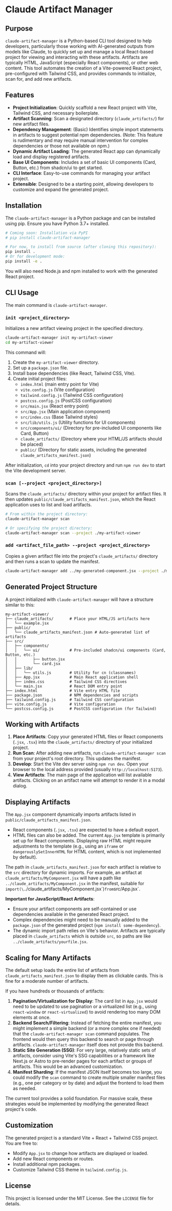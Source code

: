 # Claude Artifact Manager

## Purpose

`claude-artifact-manager` is a Python-based CLI tool designed to help developers, particularly those working with AI-generated outputs from models like Claude, to quickly set up and manage a local React-based project for viewing and interacting with these artifacts. Artifacts are typically HTML, JavaScript (especially React components), or other web content. This tool automates the creation of a Vite-powered React project, pre-configured with Tailwind CSS, and provides commands to initialize, scan for, and add new artifacts.

## Features

*   **Project Initialization**: Quickly scaffold a new React project with Vite, Tailwind CSS, and necessary boilerplate.
*   **Artifact Scanning**: Scan a designated directory (`claude_artifacts/`) for new artifact files.
*   **Dependency Management**: (Basic) Identifies simple import statements in artifacts to suggest potential npm dependencies. (Note: This feature is rudimentary and may require manual intervention for complex dependencies or those not available on npm.)
*   **Dynamic Artifact Loading**: The generated React app can dynamically load and display registered artifacts.
*   **Base UI Components**: Includes a set of basic UI components (Card, Button, etc.) from shadcn/ui to get started.
*   **CLI Interface**: Easy-to-use commands for managing your artifact project.
*   **Extensible**: Designed to be a starting point, allowing developers to customize and expand the generated project.

## Installation

The `claude-artifact-manager` is a Python package and can be installed using pip. Ensure you have Python 3.7+ installed.

```bash
# Coming soon: Installation via PyPI
# pip install claude-artifact-manager

# For now, to install from source (after cloning this repository):
pip install .
# Or for development mode:
pip install -e .
```

You will also need Node.js and npm installed to work with the generated React project.

## CLI Usage

The main command is `claude-artifact-manager`.

### `init <project_directory>`

Initializes a new artifact viewing project in the specified directory.

```bash
claude-artifact-manager init my-artifact-viewer
cd my-artifact-viewer
```

This command will:
1.  Create the `my-artifact-viewer` directory.
2.  Set up a `package.json` file.
3.  Install base dependencies (like React, Tailwind CSS, Vite).
4.  Create initial project files:
    *   `index.html` (main entry point for Vite)
    *   `vite.config.js` (Vite configuration)
    *   `tailwind.config.js` (Tailwind CSS configuration)
    *   `postcss.config.js` (PostCSS configuration)
    *   `src/main.jsx` (React entry point)
    *   `src/App.jsx` (Main application component)
    *   `src/index.css` (Base Tailwind styles)
    *   `src/lib/utils.js` (Utility functions for UI components)
    *   `src/components/ui/` (Directory for pre-included UI components like Card, Button)
    *   `claude_artifacts/` (Directory where your HTML/JS artifacts should be placed)
    *   `public/` (Directory for static assets, including the generated `claude_artifacts_manifest.json`)

After initialization, `cd` into your project directory and run `npm run dev` to start the Vite development server.

### `scan [--project <project_directory>]`

Scans the `claude_artifacts/` directory within your project for artifact files. It then updates `public/claude_artifacts_manifest.json`, which the React application uses to list and load artifacts.

```bash
# From within the project directory:
claude-artifact-manager scan

# Or specifying the project directory:
claude-artifact-manager scan --project ./my-artifact-viewer
```

### `add <artifact_file_path> --project <project_directory>`

Copies a given artifact file into the project's `claude_artifacts/` directory and then runs a scan to update the manifest.

```bash
claude-artifact-manager add ../my-generated-component.jsx --project ./my-artifact-viewer
```

## Generated Project Structure

A project initialized with `claude-artifact-manager` will have a structure similar to this:

```
my-artifact-viewer/
├── claude_artifacts/       # Place your HTML/JS artifacts here
│   └── example.jsx
├── public/
│   └── claude_artifacts_manifest.json # Auto-generated list of artifacts
├── src/
│   ├── components/
│   │   └── ui/             # Pre-included shadcn/ui components (Card, Button, etc.)
│   │       ├── button.jsx
│   │       └── card.jsx
│   ├── lib/
│   │   └── utils.js        # Utility for cn (classnames)
│   ├── App.jsx             # Main React application shell
│   ├── index.css           # Tailwind CSS directives
│   └── main.jsx            # React DOM entry point
├── index.html              # Vite entry HTML file
├── package.json            # NPM dependencies and scripts
├── tailwind.config.js      # Tailwind CSS configuration
├── vite.config.js          # Vite configuration
└── postcss.config.js       # PostCSS configuration (for Tailwind)
```

## Working with Artifacts

1.  **Place Artifacts**: Copy your generated HTML files or React components (`.jsx`, `.tsx`) into the `claude_artifacts/` directory of your initialized project.
2.  **Run Scan**: After adding new artifacts, run `claude-artifact-manager scan` from your project's root directory. This updates the manifest.
3.  **Develop**: Start the Vite dev server using `npm run dev`. Open your browser to the local address provided (usually `http://localhost:5173`).
4.  **View Artifacts**: The main page of the application will list available artifacts. Clicking on an artifact name will attempt to render it in a modal dialog.

## Displaying Artifacts

The `App.jsx` component dynamically imports artifacts listed in `public/claude_artifacts_manifest.json`.
*   React components (`.jsx`, `.tsx`) are expected to have a default export.
*   HTML files can also be added. The current `App.jsx` template is primarily set up for React components. Displaying raw HTML might require adjustments to the template (e.g., using an `iframe` or `dangerouslySetInnerHTML` for HTML content, which is not implemented by default).

The path in `claude_artifacts_manifest.json` for each artifact is relative to the `src` directory for dynamic imports. For example, an artifact at `claude_artifacts/MyComponent.jsx` will have a path like `../claude_artifacts/MyComponent.jsx` in the manifest, suitable for `import(\`../claude_artifacts/MyComponent.jsx\`)` from `src/App.jsx`.

**Important for JavaScript/React Artifacts**:
*   Ensure your artifact components are self-contained or use dependencies available in the generated React project.
*   Complex dependencies might need to be manually added to the `package.json` of the generated project (`npm install some-dependency`).
*   The dynamic import path relies on Vite's behavior. Artifacts are typically placed in `claude_artifacts` which is outside `src`, so paths are like `../claude_artifacts/yourfile.jsx`.

## Scaling for Many Artifacts

The default setup loads the entire list of artifacts from `claude_artifacts_manifest.json` to display them as clickable cards. This is fine for a moderate number of artifacts.

If you have hundreds or thousands of artifacts:
1.  **Pagination/Virtualization for Display**: The card list in `App.jsx` would need to be updated to use pagination or a virtualized list (e.g., using `react-window` or `react-virtualized`) to avoid rendering too many DOM elements at once.
2.  **Backend Search/Filtering**: Instead of fetching the entire manifest, you might implement a simple backend (or a more complex one if needed) that the `claude-artifact-manager scan` command populates. The frontend would then query this backend to search or page through artifacts. `claude-artifact-manager` itself does not provide this backend.
3.  **Static Site Generation (SSG)**: For very large, relatively static sets of artifacts, consider using Vite's SSG capabilities or a framework like Next.js or Astro to pre-render pages for each artifact or groups of artifacts. This would be an advanced customization.
4.  **Manifest Sharding**: If the manifest JSON itself becomes too large, you could modify the `scan` command to create multiple smaller manifest files (e.g., one per category or by date) and adjust the frontend to load them as needed.

The current tool provides a solid foundation. For massive scale, these strategies would be implemented by modifying the generated React project's code.

## Customization

The generated project is a standard Vite + React + Tailwind CSS project. You are free to:
*   Modify `App.jsx` to change how artifacts are displayed or loaded.
*   Add new React components or routes.
*   Install additional npm packages.
*   Customize Tailwind CSS theme in `tailwind.config.js`.

## License

This project is licensed under the MIT License. See the `LICENSE` file for details.
